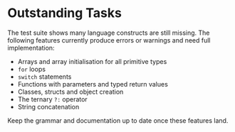 # Outstanding Tasks

The test suite shows many language constructs are still missing. The following features currently produce errors or warnings and need full implementation:

- Arrays and array initialisation for all primitive types
- `for` loops
- `switch` statements
- Functions with parameters and typed return values
- Classes, structs and object creation
- The ternary `?:` operator
- String concatenation

Keep the grammar and documentation up to date once these features land.
